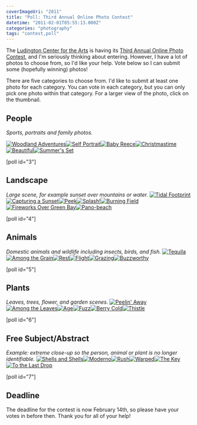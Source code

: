 ```yaml
---
coverImageUri: "2811"
title: "Poll: Third Annual Online Photo Contest"
datetime: "2011-02-01T05:55:13.000Z"
categories: "photography"
tags: "contest,poll"
---
```


The [Ludington Center for the Arts](http://www.ludingtonartscouncil.org/) is having its [Third Annual Online Photo Contest](http://www.ludingtonartscouncil.org/AnnouncementRetrieve.aspx?ID=25338), and I'm seriously thinking about entering. However, I have a lot of photos to choose from, so I'd like your help. Vote below so I can submit some (hopefully winning) photos!

There are five categories to choose from. I'd like to submit at least one photo for each category. You can vote in each category, but you can only pick one photo within that category. For a larger view of the photo, click on the thumbnail.

## People

_Sports, portraits and family photos._

[![](http://assets.brandonmartinez.com/brandonmartinez/2011/02/20100422164-150x150.jpg "Woodland Adventures")](http://assets.brandonmartinez.com/brandonmartinez/2011/02/20100422164.jpg)[![](http://assets.brandonmartinez.com/brandonmartinez/2011/02/20110103004-150x150.jpg "Self Portrait")](http://assets.brandonmartinez.com/brandonmartinez/2011/02/20110103004.jpg)[![](http://assets.brandonmartinez.com/brandonmartinez/2011/02/20101225307-150x150.jpg "Baby Reece")](http://assets.brandonmartinez.com/brandonmartinez/2011/02/20101225307.jpg)[![](http://assets.brandonmartinez.com/brandonmartinez/2011/02/20101211060-150x150.jpg "Christmastime")](http://assets.brandonmartinez.com/brandonmartinez/2011/02/20101211060.jpg)[![](http://assets.brandonmartinez.com/brandonmartinez/2011/02/20100807226-150x150.jpg "Beautiful")](http://assets.brandonmartinez.com/brandonmartinez/2011/02/20100807226.jpg)[![](http://assets.brandonmartinez.com/brandonmartinez/2011/02/20100523520-150x150.jpg "Summer's Set")](http://assets.brandonmartinez.com/brandonmartinez/2011/02/20100523520.jpg)

\[poll id="3"\]

## Landscape

_Large scene, for example sunset over mountains or water._ [![](http://assets.brandonmartinez.com/brandonmartinez/2011/02/20100803279-150x150.jpg "Tidal Footprint")](http://assets.brandonmartinez.com/brandonmartinez/2011/02/20100803279.jpg)[![](http://assets.brandonmartinez.com/brandonmartinez/2011/02/20100801003-150x150.jpg "Capturing a Sunset")](http://assets.brandonmartinez.com/brandonmartinez/2011/02/20100801003.jpg)[![](http://assets.brandonmartinez.com/brandonmartinez/2011/02/20100627210-150x150.jpg "Peek")](http://assets.brandonmartinez.com/brandonmartinez/2011/02/20100627210.jpg)[![](http://assets.brandonmartinez.com/brandonmartinez/2011/02/20100613336-150x150.jpg "Splash!")](http://assets.brandonmartinez.com/brandonmartinez/2011/02/20100613336.jpg)[![](http://assets.brandonmartinez.com/brandonmartinez/2011/02/20091027112-150x150.jpg "Burning Field")](http://assets.brandonmartinez.com/brandonmartinez/2011/02/20091027112.jpg)[![](http://assets.brandonmartinez.com/brandonmartinez/2011/02/20090704244-150x150.jpg "Fireworks Over Green Bay")](http://assets.brandonmartinez.com/brandonmartinez/2011/02/20090704244.jpg)[![](http://assets.brandonmartinez.com/brandonmartinez/2011/02/20100802001-150x104.jpg "Pano-beach")](http://assets.brandonmartinez.com/brandonmartinez/2011/02/20100802001.jpg)

\[poll id="4"\]

## Animals

_Domestic animals and wildlife including insects, birds, and fish._ [![](http://assets.brandonmartinez.com/brandonmartinez/2011/02/20101225011-150x150.jpg "Tequila")](http://assets.brandonmartinez.com/brandonmartinez/2011/02/20101225011.jpg)[![](http://assets.brandonmartinez.com/brandonmartinez/2011/02/20100803292-150x150.jpg "Among the Grain")](http://assets.brandonmartinez.com/brandonmartinez/2011/02/20100803292.jpg)[![](http://assets.brandonmartinez.com/brandonmartinez/2011/02/20100620005-150x150.jpg "Rest")](http://assets.brandonmartinez.com/brandonmartinez/2011/02/20100620005.jpg)[![](http://assets.brandonmartinez.com/brandonmartinez/2011/02/20100531015-150x150.jpg "Flight")](http://assets.brandonmartinez.com/brandonmartinez/2011/02/20100531015.jpg)[![](http://assets.brandonmartinez.com/brandonmartinez/2011/02/20091018039-150x150.jpg "Grazing")](http://assets.brandonmartinez.com/brandonmartinez/2011/02/20091018039.jpg)[![](http://assets.brandonmartinez.com/brandonmartinez/2011/02/20090805085-150x150.jpg "Buzzworthy")](http://assets.brandonmartinez.com/brandonmartinez/2011/02/20090805085.jpg)

\[poll id="5"\]

## Plants

_Leaves, trees, flower, and garden scenes._ [![](http://assets.brandonmartinez.com/brandonmartinez/2011/02/20100613373-150x150.jpg "Peelin' Away")](http://assets.brandonmartinez.com/brandonmartinez/2011/02/20100613373.jpg)[![](http://assets.brandonmartinez.com/brandonmartinez/2011/02/20100613278-150x150.jpg "Among the Leaves")](http://assets.brandonmartinez.com/brandonmartinez/2011/02/20100613278.jpg)[![](http://assets.brandonmartinez.com/brandonmartinez/2011/02/20100613262-150x150.jpg "Age")](http://assets.brandonmartinez.com/brandonmartinez/2011/02/20100613262.jpg)[![](http://assets.brandonmartinez.com/brandonmartinez/2011/02/20100531067-150x150.jpg "Fuzz")](http://assets.brandonmartinez.com/brandonmartinez/2011/02/20100531067.jpg)[![](http://assets.brandonmartinez.com/brandonmartinez/2011/02/20091209002-150x150.jpg "Berry Cold")](http://assets.brandonmartinez.com/brandonmartinez/2011/02/20091209002.jpg)[![](http://assets.brandonmartinez.com/brandonmartinez/2011/02/20090708189-150x150.jpg "Thistle")](http://assets.brandonmartinez.com/brandonmartinez/2011/02/20090708189.jpg)

\[poll id="6"\]

## Free Subject/Abstract

_Example: extreme close-up so the person, animal or plant is no longer identifiable._ [![](http://assets.brandonmartinez.com/brandonmartinez/2011/02/20100613357-150x150.jpg "Shells and Shells")](http://assets.brandonmartinez.com/brandonmartinez/2011/02/20100613357.jpg)[![](http://assets.brandonmartinez.com/brandonmartinez/2011/02/20100612151-150x150.jpg "Moderno")](http://assets.brandonmartinez.com/brandonmartinez/2011/02/20100612151.jpg)[![](http://assets.brandonmartinez.com/brandonmartinez/2011/02/20100522284-150x150.jpg "Rush")](http://assets.brandonmartinez.com/brandonmartinez/2011/02/20100522284.jpg)[![](http://assets.brandonmartinez.com/brandonmartinez/2011/02/20100518054-150x150.jpg "Warped")](http://assets.brandonmartinez.com/brandonmartinez/2011/02/20100518054.jpg)[![](http://assets.brandonmartinez.com/brandonmartinez/2011/02/20100422120-150x150.jpg "The Key")](http://assets.brandonmartinez.com/brandonmartinez/2011/02/20100422120.jpg)[![](http://assets.brandonmartinez.com/brandonmartinez/2011/02/20100312004-150x150.jpg "To the Last Drop")](http://assets.brandonmartinez.com/brandonmartinez/2011/02/20100312004.jpg)

\[poll id="7"\]

## Deadline

The deadline for the contest is now February 14th, so please have your votes in before then. Thank you for all of your help!

